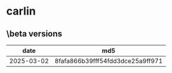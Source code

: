 # carlin 

## \beta versions
| date       | md5                              |
|------------|----------------------------------|
| 2025-03-02 | 8fafa866b39fff54fdd3dce25a9ff971 |
